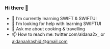 ### Hi there 👋
- 🌱 I’m currently learning SWIFT & SWIFTUI
- 🤔 I’m looking for help with learning SWIFTUI
- 💬 Ask me about cooking & travelling
- 📫 How to reach me: twitter.com/aldana2x_ or aldanaalrashidi@gmail.com

<!--
**Aldanaalrashidi/Aldanaalrashidi** is a ✨ _special_ ✨ repository because its `README.md` (this file) appears on your GitHub profile.

Here are some ideas to get you started:

- 🌱 I’m currently learning SWIFT & SWIFTUI
- 🤔 I’m looking for help with learning SWIFTUI
- 💬 Ask me about cooking & travelling
- 📫 How to reach me: twitter.com/aldana2x_ or aldanaalrashidi@gmail.com
-->
